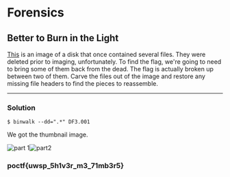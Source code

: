 # Forensics

## Better to Burn in the Light

[This](https://uwspedu-my.sharepoint.com/:u:/g/personal/cjohnson_uwsp_edu/Efkglq1V9PtAqZxOU5IEoFABx3eLJ2x383ume8dllMiSqQ?e=LOhNdP) is an image of a disk that once contained several files. They were deleted prior to imaging, unfortunately. To find the flag, we're going to need to bring some of them back from the dead. The flag is actually broken up between two of them. Carve the files out of the image and restore any missing file headers to find the pieces to reassemble.

---

### Solution

`$ binwalk --dd=".*" DF3.001 `

We got the thumbnail image.

![part 1](https://media.discordapp.net/attachments/758115188796162088/1195362965499695124/image.png?ex=65b3b783&is=65a14283&hm=91c96dd0f9989c202f12ee738a716e554f4a7f0e0e398b4be2b2a42e320745d0&=&format=webp&quality=lossless&width=2160&height=492)![part2](https://media.discordapp.net/attachments/758115188796162088/1195363074161524767/image.png?ex=65b3b79d&is=65a1429d&hm=aacbd2666dac684295fd37eefa28231344a210aaea174d1f17ea52a1c21a3810&=&format=webp&quality=lossless&width=2160&height=432)

### poctf{uwsp_5h1v3r_m3_71mb3r5}